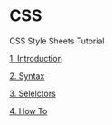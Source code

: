 # CSS
CSS Style Sheets Tutorial

[1. Introduction](https://github.com/junji64/CSS/blob/main/CSS%20Introduction.html)

[2. Syntax](https://github.com/junji64/CSS/blob/main/CSS%20Syntax.html)

[3. Selelctors](https://github.com/junji64/CSS/blob/main/CSS%20Selectors.html)

[4. How To](https://github.com/junji64/CSS/blob/main/CSS%20How%20to.html)
